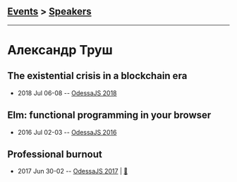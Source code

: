 ## [Events](../README.md) > [Speakers](../speakers.md)
---

# Александр Труш

## The existential crisis in a blockchain era
- 2018 Jul 06-08 -- [OdessaJS 2018](https://youtu.be/cJPpyFfTFXI)    
## Elm: functional programming in your browser
- 2016 Jul 02-03 -- [OdessaJS 2016](https://youtu.be/hxCjNLsg2j4)    
## Professional burnout
- 2017 Jun 30-02 -- [OdessaJS 2017](https://www.youtube.com/watch?v=z61sT_7wo3U)  | [:notebook:](https://www.slideshare.net/OdessaJSConf/alex-troush-professional-burnout)  
